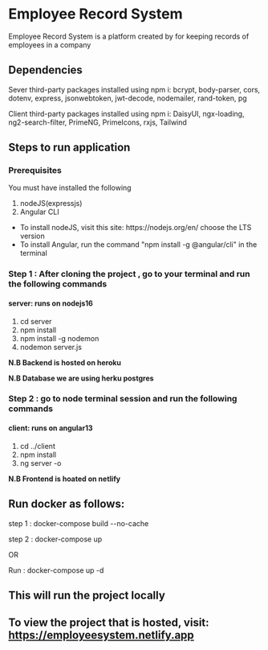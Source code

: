 # Employee Record System
Employee Record System is a platform  created by for keeping records of employees in a company 

## Dependencies

Sever third-party packages installed using npm i: bcrypt, body-parser, cors, dotenv, express, jsonwebtoken, jwt-decode, nodemailer, rand-token, pg

Client third-party packages installed using npm i:  DaisyUI, ngx-loading, ng2-search-filter, PrimeNG, PrimeIcons, rxjs, Tailwind
    
## Steps to run application 

### Prerequisites
You must have installed the following
<ol>
  <li>nodeJS(expressjs)</li>
  <li>Angular CLI</li>
</ol>
<ul>
  <li>To install nodeJS, visit this site: https://nodejs.org/en/ choose the LTS version</li>
  <li>To install Angular, run the command "npm install -g @angular/cli" in the terminal</li>
</ul>

### Step 1 : After cloning the project , go to your terminal and run the following commands  

#### server: runs on nodejs16
<ol>
  <li>cd server</li>
  <li>npm install</li>
  <li>npm install -g nodemon</li>
  <li>nodemon server.js</li>
</ol>

<strong>N.B Backend is hosted on heroku</strong>

<strong>N.B Database we are using herku postgres</strong>

### Step 2 : go to node terminal session and run the following commands

#### client: runs on angular13
<ol>
  <li>cd ../client</li>
  <li>npm install</li>
  <li>ng server -o</li>
</ol>

<strong>N.B Frontend is hoated on netlify</strong>

## Run docker as follows:

step 1 : docker-compose build --no-cache

step 2 : docker-compose up

OR

Run : docker-compose up -d

## This will run the project locally
## To view the project that is hosted, visit: https://employeesystem.netlify.app
